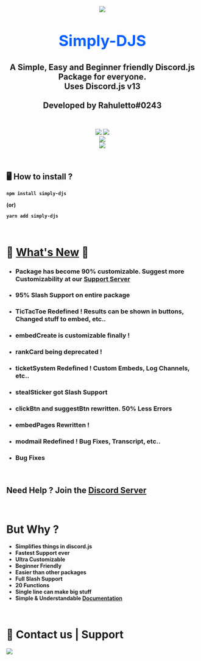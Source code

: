 <p align="center"><img align="center" style="margin-bottom:-6px" src="https://i.imgur.com/kGAUCNo_d.webp?maxwidth=128&fidelity=grand"></p>

<h2 style="font-size:2.5rem; color:#075FFF" align="center">Simply-DJS</h2>

<h2 align="center"> A Simple, Easy and Beginner friendly Discord.js Package for everyone. <br>Uses Discord.js v13<br><br>Developed by Rahuletto#0243</h2>

<br>
<p align="center">
   <a href="https://www.npmjs.com/package/simply-djs"><img src="https://img.shields.io/npm/v/simply-djs.svg?style=flat-square" /></a>
 <a href="https://www.npmjs.com/package/simply-djs"><img src="https://img.shields.io/npm/dt/simply-djs?style=flat-square" /></a><br>
   <a href="https://www.npmjs.com/package/simply-djs"><img src="https://nodei.co/npm/simply-djs.png?downloadRank=true&downloads=true&downloadRank=true&stars=true" /></a><br>
   <a href="https://discord.gg/3JzDV9T5Fn"><img src="https://invidget.switchblade.xyz/3JzDV9T5Fn" /></a>
</p>

<br>

## 🖥️ <b>How to install ?

```
npm install simply-djs
```

(or)

```
yarn add simply-djs
```

<br>
 
# 🎉 [What's New](https://simplyd.js.org/docs/new) 🎉
- ### Package has become 90% customizable. Suggest more Customizability at our [Support Server](https://discord.gg/3JzDV9T5Fn)
- ### 95% Slash Support on entire package
- ### TicTacToe Redefined ! Results can be shown in buttons, Changed stuff to embed, etc..
- ### embedCreate is customizable finally !
- ### rankCard being deprecated !
- ### ticketSystem Redefined ! Custom Embeds, Log Channels, etc..
- ### stealSticker got Slash Support
- ### clickBtn and suggestBtn rewritten. 50% Less Errors
- ### embedPages Rewritten !
- ### modmail Redefined ! Bug Fixes, Transcript, etc..
- ### Bug Fixes

<br>

## **Need Help ? Join the [Discord Server](https://discord.gg/3JzDV9T5Fn)**

<br>

# But Why ?

- Simplifies things in discord.js
- Fastest Support ever
- Ultra Customizable
- Beginner Friendly
- Easier than other packages
- Full Slash Support
- 20 Functions
- Single line can make big stuff
- Simple & Understandable **[Documentation](https://simplyd.js.org)**

<br>
   
 <h1>👥 Contact us | Support</h1>
 <p>
<a href="https://discord.gg/3JzDV9T5Fn"><img src="https://media.discordapp.net/attachments/867344514943156254/891314222837936168/9sG4YFfuxxvPzCfcJO6XXnuAAAAAElFTkSuQmCC.png" /></a>
</p>
